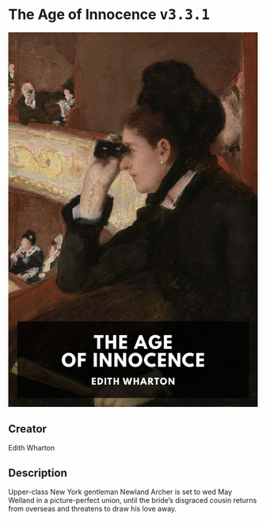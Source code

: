 
# The Age of Innocence <kbd>v3.3.1</kbd>

<center>
  <img src="./cover-1024.jpg"/>
</center>

## Creator
Edith Wharton

## Description
Upper-class New York gentleman Newland Archer is set to wed May Welland in a picture-perfect union, until the bride’s disgraced cousin returns from overseas and threatens to draw his love away.
